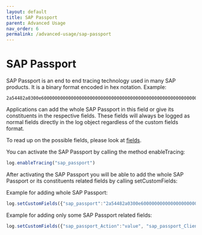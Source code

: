 ```yaml
---
layout: default
title: SAP Passport
parent: Advanced Usage
nav_order: 6
permalink: /advanced-usage/sap-passport
---
```


# SAP Passport
SAP Passport is an end to end tracing technology used in many SAP products.
It is a binary format encoded in hex notation. 
Example:

```
2a54482a0300e60000000000000000000000000000000000000000000000000000000000000000000000000000000000000000000000000000000000000000000000000000000000000000000000000000000000000000000000000000000000000000000000000000000000000000000000000000000000000000000000000000000000000000000000000000000000000000000000000000000000000000000000000000000000000000000000000000000000000000000000000000000000000000000000000000000000000000000000000000000000000000000000000000002a54482a
```

Applications can add the whole SAP Passport in this field or give its constituents in the respective fields. These fields will always be logged as normal fields directly in the log object regardless of the custom fields format.

To read up on the possible fields, please look at [fields](https://github.com/SAP/cf-java-logging-support/blob/master/cf-java-logging-support-core/beats/app-logs/docs/fields.asciidoc). 

You can activate the SAP Passport by calling the method enableTracing:

```ts
log.enableTracing("sap_passport") 
```

After activating the SAP Passport you will be able to add the whole SAP Passport or its constituents related fields by calling setCustomFields:

Example for adding whole SAP Passport:
```ts
log.setCustomFields({"sap_passport":"2a54482a0300e60000000000000000000000000000000000000000000000000000000000000000000000000000000000000000000000000000000000000000000000000000000000000000000000000000000000000000000000000000000000000000000000000000000000000000000000000000000000000000000000000000000000000000000000000000000000000000000000000000000000000000000000000000000000000000000000000000000000000000000000000000000000000000000000000000000000000000000000000000000000000000000000000000002a54482a"}) 
```

Example for adding only some SAP Passport related fields:
```ts
log.setCustomFields({"sap_passport_Action":"value", "sap_passport_ClientNumber":"1234"}) 
```
